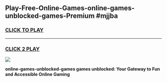 
## Play-Free-Online-Games-online-games-unblocked-games-Premium #mjjba
<h3>
<a href="https://premium.freeplayer.one?title=online-games-unblocked-games&ref=8M">CLICK TO PLAY</a></h3>
<hr>

<h3>
<a href="https://premium.freeplayer.one?title=online-games-unblocked-games&ref=8M">CLICK 2 PLAY</a>
  
</h3>

<a href="https://premium.freeplayer.one?title=online-games-unblocked-games&ref=8M"><img src="https://clearcache.store/games.png"></a>


**online-games-unblocked-games games unblocked: Your Gateway to Fun and Accessible Online Gaming**
